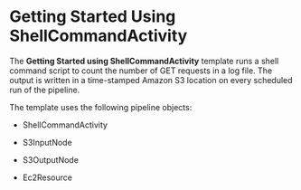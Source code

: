 # Getting Started Using ShellCommandActivity<a name="dp-template-gettingstartedshell"></a>

The **Getting Started using ShellCommandActivity** template runs a shell command script to count the number of GET requests in a log file\. The output is written in a time\-stamped Amazon S3 location on every scheduled run of the pipeline\.

The template uses the following pipeline objects:

+ ShellCommandActivity

+ S3InputNode

+ S3OutputNode

+ Ec2Resource